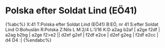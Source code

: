 # Polska efter Soldat Lind (EÖ41)

{%abc%}
X:41
T:Polska efter Soldat Lind (EÖ41)
B:EÖ, nr 41
S:efter Soldat Lind
O:Bohuslän
R:Polska
Z:Nils L
M:2/4
L:1/16
K:D
a2ag b2af | a2ge f2df | a2ag b2bg | a2ge f2>e2 ||
d2ef g2ef | f2df e2ce | d2ef g2eg | f2df e2cc | d4 D4 :|
{%endabc%}
